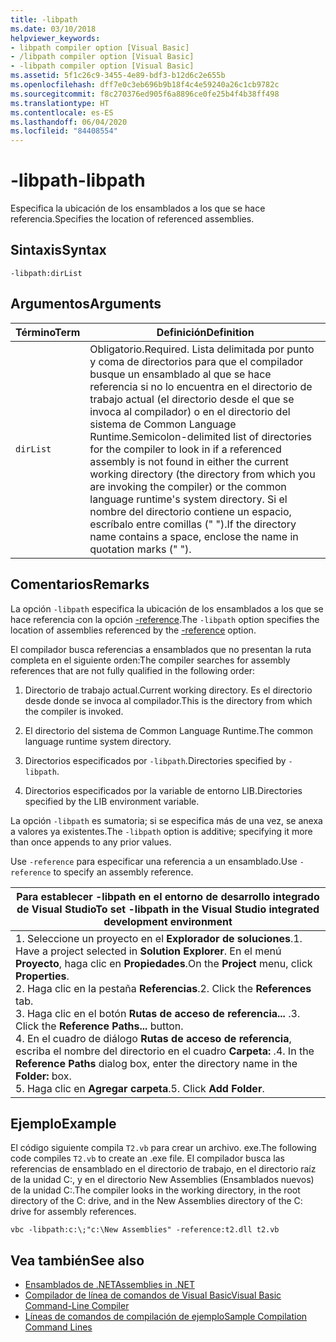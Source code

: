 ```yaml
---
title: -libpath
ms.date: 03/10/2018
helpviewer_keywords:
- libpath compiler option [Visual Basic]
- /libpath compiler option [Visual Basic]
- -libpath compiler option [Visual Basic]
ms.assetid: 5f1c26c9-3455-4e89-bdf3-b12d6c2e655b
ms.openlocfilehash: dff7e0c3eb696b9b18f4c4e59240a26c1cb9782c
ms.sourcegitcommit: f8c270376ed905f6a8896ce0fe25b4f4b38ff498
ms.translationtype: HT
ms.contentlocale: es-ES
ms.lasthandoff: 06/04/2020
ms.locfileid: "84408554"
---
```

# <a name="-libpath"></a><span data-ttu-id="568d8-102">-libpath</span><span class="sxs-lookup"><span data-stu-id="568d8-102">-libpath</span></span>
<span data-ttu-id="568d8-103">Especifica la ubicación de los ensamblados a los que se hace referencia.</span><span class="sxs-lookup"><span data-stu-id="568d8-103">Specifies the location of referenced assemblies.</span></span>  
  
## <a name="syntax"></a><span data-ttu-id="568d8-104">Sintaxis</span><span class="sxs-lookup"><span data-stu-id="568d8-104">Syntax</span></span>  
  
```console  
-libpath:dirList  
```  
  
## <a name="arguments"></a><span data-ttu-id="568d8-105">Argumentos</span><span class="sxs-lookup"><span data-stu-id="568d8-105">Arguments</span></span>  
  
|<span data-ttu-id="568d8-106">Término</span><span class="sxs-lookup"><span data-stu-id="568d8-106">Term</span></span>|<span data-ttu-id="568d8-107">Definición</span><span class="sxs-lookup"><span data-stu-id="568d8-107">Definition</span></span>|  
|---|---|  
|`dirList`|<span data-ttu-id="568d8-108">Obligatorio.</span><span class="sxs-lookup"><span data-stu-id="568d8-108">Required.</span></span> <span data-ttu-id="568d8-109">Lista delimitada por punto y coma de directorios para que el compilador busque un ensamblado al que se hace referencia si no lo encuentra en el directorio de trabajo actual (el directorio desde el que se invoca al compilador) o en el directorio del sistema de Common Language Runtime.</span><span class="sxs-lookup"><span data-stu-id="568d8-109">Semicolon-delimited list of directories for the compiler to look in if a referenced assembly is not found in either the current working directory (the directory from which you are invoking the compiler) or the common language runtime's system directory.</span></span> <span data-ttu-id="568d8-110">Si el nombre del directorio contiene un espacio, escríbalo entre comillas (" ").</span><span class="sxs-lookup"><span data-stu-id="568d8-110">If the directory name contains a space, enclose the name in quotation marks (" ").</span></span>|  
  
## <a name="remarks"></a><span data-ttu-id="568d8-111">Comentarios</span><span class="sxs-lookup"><span data-stu-id="568d8-111">Remarks</span></span>  
 <span data-ttu-id="568d8-112">La opción `-libpath` especifica la ubicación de los ensamblados a los que se hace referencia con la opción [-reference](reference.md).</span><span class="sxs-lookup"><span data-stu-id="568d8-112">The `-libpath` option specifies the location of assemblies referenced by the [-reference](reference.md) option.</span></span>  
  
 <span data-ttu-id="568d8-113">El compilador busca referencias a ensamblados que no presentan la ruta completa en el siguiente orden:</span><span class="sxs-lookup"><span data-stu-id="568d8-113">The compiler searches for assembly references that are not fully qualified in the following order:</span></span>  
  
1. <span data-ttu-id="568d8-114">Directorio de trabajo actual.</span><span class="sxs-lookup"><span data-stu-id="568d8-114">Current working directory.</span></span> <span data-ttu-id="568d8-115">Es el directorio desde donde se invoca al compilador.</span><span class="sxs-lookup"><span data-stu-id="568d8-115">This is the directory from which the compiler is invoked.</span></span>  
  
2. <span data-ttu-id="568d8-116">El directorio del sistema de Common Language Runtime.</span><span class="sxs-lookup"><span data-stu-id="568d8-116">The common language runtime system directory.</span></span>  
  
3. <span data-ttu-id="568d8-117">Directorios especificados por `-libpath`.</span><span class="sxs-lookup"><span data-stu-id="568d8-117">Directories specified by `-libpath`.</span></span>  
  
4. <span data-ttu-id="568d8-118">Directorios especificados por la variable de entorno LIB.</span><span class="sxs-lookup"><span data-stu-id="568d8-118">Directories specified by the LIB environment variable.</span></span>  
  
 <span data-ttu-id="568d8-119">La opción `-libpath` es sumatoria; si se especifica más de una vez, se anexa a valores ya existentes.</span><span class="sxs-lookup"><span data-stu-id="568d8-119">The `-libpath` option is additive; specifying it more than once appends to any prior values.</span></span>  
  
 <span data-ttu-id="568d8-120">Use `-reference` para especificar una referencia a un ensamblado.</span><span class="sxs-lookup"><span data-stu-id="568d8-120">Use `-reference` to specify an assembly reference.</span></span>  
  
|<span data-ttu-id="568d8-121">Para establecer -libpath en el entorno de desarrollo integrado de Visual Studio</span><span class="sxs-lookup"><span data-stu-id="568d8-121">To set -libpath in the Visual Studio integrated development environment</span></span>|  
|---|  
|<span data-ttu-id="568d8-122">1.  Seleccione un proyecto en el **Explorador de soluciones**.</span><span class="sxs-lookup"><span data-stu-id="568d8-122">1.  Have a project selected in **Solution Explorer**.</span></span> <span data-ttu-id="568d8-123">En el menú **Proyecto**, haga clic en **Propiedades**.</span><span class="sxs-lookup"><span data-stu-id="568d8-123">On the **Project** menu, click **Properties**.</span></span> <br /><span data-ttu-id="568d8-124">2.  Haga clic en la pestaña **Referencias**.</span><span class="sxs-lookup"><span data-stu-id="568d8-124">2.  Click the **References** tab.</span></span><br /><span data-ttu-id="568d8-125">3.  Haga clic en el botón **Rutas de acceso de referencia...** .</span><span class="sxs-lookup"><span data-stu-id="568d8-125">3.  Click the **Reference Paths...** button.</span></span><br /><span data-ttu-id="568d8-126">4.  En el cuadro de diálogo **Rutas de acceso de referencia**, escriba el nombre del directorio en el cuadro **Carpeta:** .</span><span class="sxs-lookup"><span data-stu-id="568d8-126">4.  In the **Reference Paths** dialog box, enter the directory name in the **Folder:** box.</span></span><br /><span data-ttu-id="568d8-127">5.  Haga clic en **Agregar carpeta**.</span><span class="sxs-lookup"><span data-stu-id="568d8-127">5.  Click **Add Folder**.</span></span>|  
  
## <a name="example"></a><span data-ttu-id="568d8-128">Ejemplo</span><span class="sxs-lookup"><span data-stu-id="568d8-128">Example</span></span>  
 <span data-ttu-id="568d8-129">El código siguiente compila `T2.vb` para crear un archivo. exe.</span><span class="sxs-lookup"><span data-stu-id="568d8-129">The following code compiles `T2.vb` to create an .exe file.</span></span> <span data-ttu-id="568d8-130">El compilador busca las referencias de ensamblado en el directorio de trabajo, en el directorio raíz de la unidad C:, y en el directorio New Assemblies (Ensamblados nuevos) de la unidad C:.</span><span class="sxs-lookup"><span data-stu-id="568d8-130">The compiler looks in the working directory, in the root directory of the C: drive, and in the New Assemblies directory of the C: drive for assembly references.</span></span>  
  
```console  
vbc -libpath:c:\;"c:\New Assemblies" -reference:t2.dll t2.vb  
```  
  
## <a name="see-also"></a><span data-ttu-id="568d8-131">Vea también</span><span class="sxs-lookup"><span data-stu-id="568d8-131">See also</span></span>

- [<span data-ttu-id="568d8-132">Ensamblados de .NET</span><span class="sxs-lookup"><span data-stu-id="568d8-132">Assemblies in .NET</span></span>](../../../standard/assembly/index.md)
- [<span data-ttu-id="568d8-133">Compilador de línea de comandos de Visual Basic</span><span class="sxs-lookup"><span data-stu-id="568d8-133">Visual Basic Command-Line Compiler</span></span>](index.md)
- [<span data-ttu-id="568d8-134">Líneas de comandos de compilación de ejemplo</span><span class="sxs-lookup"><span data-stu-id="568d8-134">Sample Compilation Command Lines</span></span>](sample-compilation-command-lines.md)
